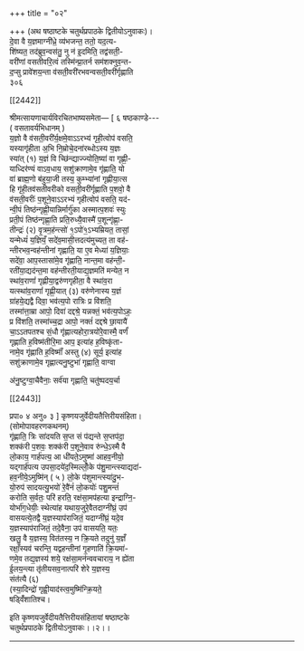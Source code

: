 +++
title = "०२"

+++
(अथ षष्ठाष्टके चतुर्थप्रपाठके द्वितीयोऽनुवाकः)।  
दे॒वा वै य॒ज्ञमाग्नी॑ध्रे॒ व्य॑भजन्त॒ ततो॒ यद॒त्य-  
शि॑ष्यत॒ तद॑ब्रुव॒न्वस॑तु॒ नु न॑ इ॒दमिति॒ तद्व॑सती॒-  
वरी॑णां वसतीवरि॒त्वं तस्मि॑न्प्रा॒तर्न सम॑शक्नुव॒न्त-  
द॒प्सु प्रावे॑शय॒न्ता व॑सती॒वरी॑रभवन्वसती॒वरी॑र्गृह्णाति  
३०६

[[2442]]

श्रीमत्सायणाचार्यविरचितभाष्यसमेता— [ ६ षष्ठकाण्डे---  
( वसतावर्यभिधानम् )  
य॒ज्ञो वै व॑सती॒वरी॑र्य॒क्षमे॒वाऽऽरभ्य॑ गृही॒त्वोप॑ वसति॒  
यस्यागृ॑हीता अ॒भि नि॒म्रोचे॒दना॑रब्धोऽस्य य॒ज्ञः  
स्या॑त् (१) य॒ज्ञं वि च्छि॑न्द्याज्ज्योति॒ष्या॑ वा गृह्णी॒-  
याध्दिर॑ण्यं वाऽव॒धाय॒ सशु॑क्राणामे॒व गृ॑ह्णाति॒ यो  
वा॑ ब्राह्म॒णो ब॑हुया॒जी तस्य॒ कुम्भ्या॑नां गृह्णीया॒त्स  
हि गृ॑ही॒तव॑सतीवरीको वसती॒वरी॑र्गृह्णाति प॒शवो॒ वै  
व॑सती॒वरीः॑ प॒शूने॒वाऽऽरभ्यं गृहीत्वोप॑ वसति॒ यद॑-  
न्वी॒पं तिष्ठ॑न्गृह्णी॒यान्निर्मार्गु॑का अस्मात्प॒शवः॑ स्युः  
प्रती॒पं तिष्ठ॑न्गृह्णा॒ति प्रति॒रुध्यै॒वास्मै॑ प॒शून्गृ॑ह्णा॒-  
तीन्द्रः॑ (२) वृ॒त्रम॒ह॑न्त्सो॑ १॒ऽपो॑१॒ऽभ्यम्रियत॒ तासां॒  
यन्मेध्यं॑ य॒ज्ञियँ॒ सदे॑व॒मासी॒त्तदत्य॑मुच्यत॒ ता वह॑-  
न्तीरभव॒न्वह॑न्तीनां गृह्णाति॒ या ए॒व मेध्या॑ य॒ज्ञियाः॒  
सदे॑वा॒ आप॒स्तासा॑मे॒व गृ॑ह्णाति॒ नान्त॒मा वह॑न्ती॒-  
रती॑या॒द्यद॑न्त॒मा वह॑न्तीरती॒याद्य॒ज्ञमति॑ मन्येत॒ न  
स्था॑व॒राणां॑ गृह्णीया॒द्वरु॑णगृहीता॒ वै स्था॑व॒रा  
यत्स्था॑व॒राणां॑ गृह्णी॒यात् (३) वरु॑णेनास्य य॒ज्ञं  
ग्रा॑हये॒द्यद्वै दिवा॒ भव॑त्य॒पो रात्रिः प्र वि॑शति॒  
तस्मा॑त्ता॒म्रा आपो॒ दिवा॑ दद्दश्रे॒ यन्नक्तं॒ भव॑त्य॒पोऽहः॒  
प्र वि॑शति॒ तस्मा॑च्च॒द्रा आपो॒ नक्तं॑ दद्दश्रे छा॒यायै॑  
चा॒ऽऽतपतश्च सं॒धौ गृ॑ह्णात्यहोरा॒त्रयो॑रे॒वास्मै॒ वर्णं॑  
गृह्णाति ह॒विष्म॑तीरि॒मा आप॒ इत्या॑ह ह॒विष्कृ॑ता-  
नामे॒व गृ॑ह्णाति ह॒विष्माँ॑ अस्तु (४) सूर्य॒ इत्या॑ह  
सशु॑क्राणामे॒व गृह्णात्यनु॒ष्टुभा॑ गृह्णाति॒ वाग्वा

अ॑नु॒ष्टुग्वा॒चैवैनाः॒ सर्व॑या गृह्णाति॒ चतु॑ष्पदय॒र्चा

[[2443]]

प्रपा० ४ अनु० ३ ] कृष्णयजुर्वेदीयतैत्तिरीयसंहिता।  
(सोमोपावहरणकथनम्)  
गृ॑ह्णाति॒ त्रिः सा॑दयति स॒प्त सं प॑द्यन्ते स॒प्तप॑दा॒  
शक्क॑री प॒शवः॒ शक्क॑री प॒शूने॒वाव रु॑न्धे॒ऽस्मै वै  
लो॒काय॒ गार्ह॑पत्य॒ आ धी॑यते॒ऽमुष्मा॑ आहव॒नीयो॒  
यद्गार्ह॑पत्य उपसा॒दये॑द॒स्मिल्लोँ॒के प॑शु॒मान्त्स्याद्यदा॑-  
हव॒नीये॒ऽमुष्मि॑न् ( ५ ) लो॒के प॑शुमान्त्स्या॑दु॒भ-  
यो॒रुप॑ सादयत्यु॒भयो॑ रे॒वै॑नं॑ लो॒कयोः॑ पशु॒मन्तं॑  
करोति स॒र्वतः॒ परि॑ हरति॒ रक्ष॑सा॒मप॑हत्या इन्द्राग्नि॒-  
योर्भा॑ग॒धेयीः॒ स्थेत्या॑ह यथाय॒जुरे॒वैतदाग्नी॑घ्रं॒ उप॑  
वासयत्ये॒तद्वै य॒ज्ञस्याप॑राजितं॒ यदाग्नी॑घ्रं॒ यदे॒व  
य॒ज्ञस्याप॑राजितं॒ तदे॒वैना॒ उप॑ वासयति॒ यतः॒  
खलु॒ वै य॒ज्ञस्य॒ वित॑तस्य॒ न क्रि॒यते तदुनु॑ य॒ज्ञँ  
रक्षाँ॒स्यव॑ चरन्ति॒ यद्वहन्तीनां गृ॒हणाति॑ क्रि॒यमा॑-  
णमे॒व तद्य॒ज्ञस्य॑ शये॒ रक्ष॑सा॒मन॑न्ववचाराय॒ न ह्ये॑ता  
ई॒लय॒न्त्या तृ॑तीयसव॒नात्परि॑ शेरे य॒ज्ञस्य॒  
संत॑त्यै (६)  
(स्या॒दिन्द्रो॑ गृह्वी॒याद॑स्त्व॒मुष्मि॑न्क्रि॒यते॒  
षड्विँ॑शातिश्च।

इति कृष्णयजुर्वेदीयतैत्तिरीयसंहितायां षष्ठाष्टके  
चतुर्थप्रपाठके द्वितीयोऽनुवाकः।।२।।  
___________
